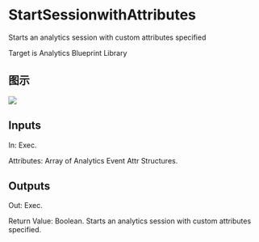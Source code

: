 # StartSessionwithAttributes

Starts an analytics session with custom attributes specified

Target is Analytics Blueprint Library

## 图示

![]($-20221218-17492339.png)

## Inputs

In: Exec.

Attributes: Array of Analytics Event Attr Structures.  

## Outputs

Out: Exec.

Return Value: Boolean. Starts an analytics session with custom attributes specified.

